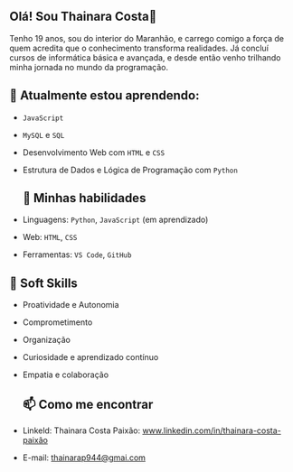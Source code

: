 ## Olá! Sou Thainara Costa👋
Tenho 19 anos, sou do interior do Maranhão, e carrego comigo a força de quem acredita que o conhecimento transforma realidades. Já concluí cursos de informática básica e avançada, e desde então venho trilhando minha jornada no mundo da programação.

## 🌱 Atualmente estou aprendendo:

- `JavaScript`
- `MySQL` e `SQL`
- Desenvolvimento Web com `HTML` e `CSS`
- Estrutura de Dados e Lógica de Programação com `Python`

  ## 🚀 Minhas habilidades

- Linguagens: `Python`, `JavaScript` (em aprendizado)
- Web: `HTML`, `CSS`
- Ferramentas: `VS Code`, `GitHub`

## 🤝 Soft Skills

- Proatividade e Autonomia  
- Comprometimento  
- Organização  
- Curiosidade e aprendizado contínuo  
- Empatia e colaboração

    ## 📫 Como me encontrar

- Linkeld: Thainara Costa Paixão: www.linkedin.com/in/thainara-costa-paixão
- E-mail: thainarap944@gmai.com

  

